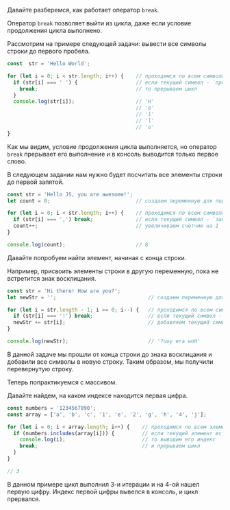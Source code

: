 Давайте разберемся, как работает оператор `break`.

Оператор `break` позволяет выйти из цикла, даже если условие продолжения цикла выполнено.

Рассмотрим на примере следующей задачи: вывести все символы строки до первого пробела.

```javascript
const  str = 'Hello World';

for (let i = 0; i < str.length; i++) {    // проходимся по всем символам строки
  if (str[i] === ' ') {                   // если текущий символ - `пробел`
    break;                                // то прерываем цикл
  }
  console.log(str[i]);                    // 'H'
                                          // 'e'
                                          // 'l'
                                          // 'l'
                                          // 'o'
}
```

Как мы видим, условие продолжения цикла выполняется, но оператор `break` прерывает его выполнение и в консоль выводится только первое слово.


В следующем задании нам нужно будет посчитать все элементы строки до первой запятой.

```javascript
const str = 'Hello JS, you are awesome!';
let count = 0;                            // создаем переменную для подсчета

for (let i = 0; i < str.length; i++) {    // проходимся по всем символам строки
  if (str[i] === ',') break;              // если текущий символ - `запятая`, то прерываем цикл
  count++;                                // увеличиваем счетчик на 1
}

console.log(count);                       // 8
```

Давайте попробуем найти элемент, начиная с конца строки.

Например, присвоить элементы строки в другую переменную, пока не встретится знак восклицания.

```javascript
const str = 'Hi there! How are you?';
let newStr = '';                              // создаем переменную для новой строки

for (let i = str.length - 1; i >= 0; i--) {   // проходимся по всем символам с конца строки
  if (str[i] === '!') break;                  // если текущий символ - `знак восклицания`, то прерываем цикл
  newStr += str[i];                           // добавляем текущий символ в новую строку
}

console.log(newStr);                          // '?uoy era woH'
```

В данной задаче мы прошли от конца строки до знака восклицания и добавили все символы в новую строку. Таким образом, мы получили перевернутую строку.


Теперь попрактикуемся с массивом.

Давайте найдем, на каком индексе находится первая цифра.

```javascript
const numbers = '1234567890';
const array = ['a', 'b', 'c', '1', 'e', '2', 'g', 'h', '4', 'j'];

for (let i = 0; i < array.length; i++) {    // проходимся по всем элементам массива
  if (numbers.includes(array[i])) {         // если текущий элемент есть в строке `numbers`
    console.log(i);                         // то выводим его индекс
    break;                                  // и прерываем цикл
  }
}

// 3
```

В данном примере цикл выполнил 3-и итерации и на 4-ой нашел первую цифру. Индекс первой цифры вывелся в консоль, и цикл прервался.